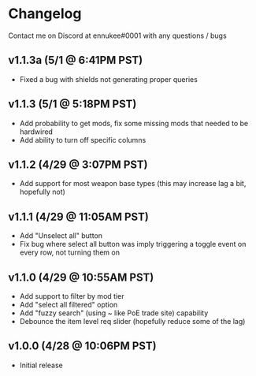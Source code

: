 # Changelog

Contact me on Discord at ennukee#0001 with any questions / bugs

## v1.1.3a (5/1 @ 6:41PM PST)
 - Fixed a bug with shields not generating proper queries

## v1.1.3 (5/1 @ 5:18PM PST)
 - Add probability to get mods, fix some missing mods that needed to be hardwired
 - Add ability to turn off specific columns

## v1.1.2 (4/29 @ 3:07PM PST)
 - Add support for most weapon base types (this may increase lag a bit, hopefully not)

## v1.1.1 (4/29 @ 11:05AM PST)
 - Add "Unselect all" button
 - Fix bug where select all button was imply triggering a toggle event on every row, not turning them on

## v1.1.0 (4/29 @ 10:55AM PST)
 - Add support to filter by mod tier
 - Add "select all filtered" option
 - Add "fuzzy search" (using ~ like PoE trade site) capability
 - Debounce the item level req slider (hopefully reduce some of the lag)

## v1.0.0 (4/28 @ 10:06PM PST)
 - Initial release